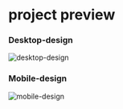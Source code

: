 #  project preview
### Desktop-design
![desktop-design](https://github.com/user-attachments/assets/d2e1f422-faa2-41b2-b9c1-496f686f4dc0)
### Mobile-design<br>
![mobile-design](https://github.com/user-attachments/assets/74194286-59ef-4885-9d4a-8940ddefcf09)
